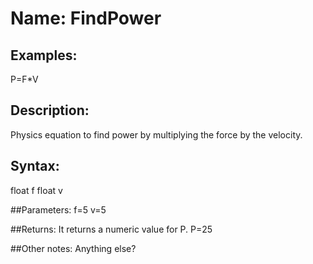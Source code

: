 # Name: FindPower

## Examples:
P=F*V

## Description:
Physics equation to find power by multiplying the force by the velocity. 

## Syntax:
float f
float v

##Parameters: 
f=5
v=5

##Returns:
It returns a numeric value for P. P=25

##Other notes:
Anything else?

